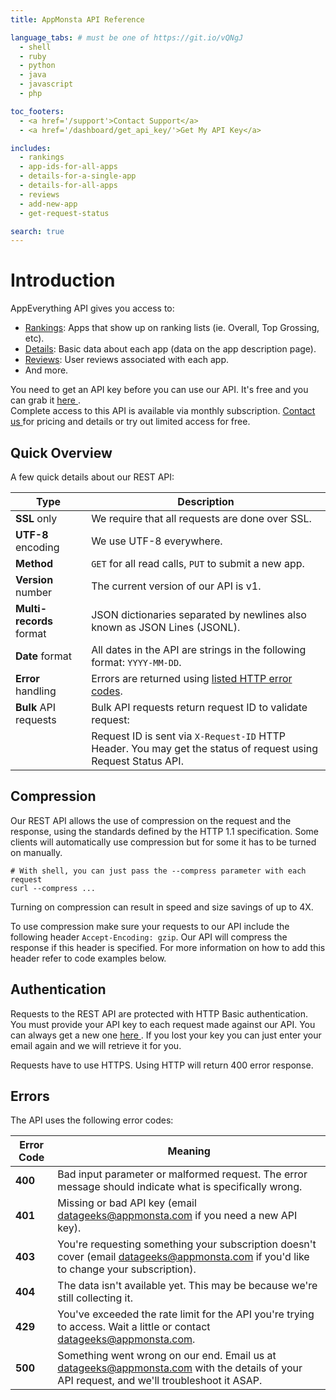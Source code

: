 ```yaml
---
title: AppMonsta API Reference

language_tabs: # must be one of https://git.io/vQNgJ
  - shell
  - ruby
  - python
  - java
  - javascript
  - php

toc_footers:
  - <a href='/support'>Contact Support</a>
  - <a href='/dashboard/get_api_key/'>Get My API Key</a>

includes:
  - rankings
  - app-ids-for-all-apps
  - details-for-a-single-app
  - details-for-all-apps
  - reviews
  - add-new-app
  - get-request-status

search: true
---
```


# Introduction

AppEverything API gives you access to:

* [Rankings](#rankings): Apps that show up on ranking lists (ie. Overall, Top Grossing, etc).
* [Details](#details-for-a-single-app):  Basic data about each app (data on the app description page).
* [Reviews](#app-reviews): User reviews associated with each app.
* And more.

<aside class="notice">
  You need to get an API key before you can use our API. It's free and you can grab it
  <a href="/dashboard/get_api_key/"> here </a>.<br>
  Complete access to this API is available via monthly subscription.
  <a href="/contact-sales"> Contact us </a> for pricing and details or try out limited access
  for free.
</aside>

## Quick Overview

A few quick details about our REST API:

 Type                | Description
-------------------- | --------------
**SSL** only             | We require that all requests are done over SSL.
**UTF-8** encoding       | We use UTF-8 everywhere.
**Method**               | `GET` for all read calls, `PUT` to submit a new app.
**Version** number       | The current version of our API is v1.
**Multi-records** format | JSON dictionaries separated by newlines also known as JSON Lines (JSONL).
**Date** format          | All dates in the API are strings in the following format: `YYYY-MM-DD`.
**Error** handling       | Errors are returned using [listed HTTP error codes](#errors).
**Bulk** API requests    | Bulk API requests return request ID to validate request:
                         | Request ID is sent via `X-Request-ID` HTTP Header. You may get the status of request using Request Status API.

## Compression

Our REST API allows the use of compression on the request and the response, using the standards
defined by the HTTP 1.1 specification. Some clients will automatically use compression but for
some it has to be turned on manually.

```shell
# With shell, you can just pass the --compress parameter with each request
curl --compress ...
```

<aside class="success">
Turning on compression can result in speed and size savings of up to 4X.
</aside>

To use compression make sure your requests to our API include the following header
`Accept-Encoding: gzip`. Our API will compress the response if this header is specified. For more
information on how to add this header refer to code examples below.



## Authentication

Requests to the REST API are protected with HTTP Basic authentication. You must provide your API
key to each request made against our API. You can always get a new one <a href='/dashboard/get_api_key/'> here </a>.
If you lost your key you can just enter your email again and we will retrieve it for you.

<aside class="warning">
Requests have to use HTTPS. Using HTTP will return 400 error response.
</aside>

## Errors

The API uses the following error codes:

Error Code | Meaning
---------- | -------
**400** | Bad input parameter or malformed request. The error message should indicate what is specifically wrong.
**401** | Missing or bad API key (email datageeks@appmonsta.com if you need a new API key).
**403** | You're requesting something your subscription doesn't cover (email datageeks@appmonsta.com if you'd like to change your subscription).
**404** | The data isn't available yet. This may be because we're still collecting it.
**429** | You've exceeded the rate limit for the API you're trying to access. Wait a little or contact datageeks@appmonsta.com.
**500** | Something went wrong on our end. Email us at datageeks@appmonsta.com with the details of your API request, and we'll troubleshoot it ASAP.

